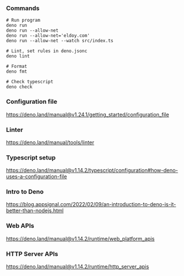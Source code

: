 ### Commands

```
# Run program
deno run
deno run --allow-net
deno run --allow-net='eldoy.com'
deno run --allow-net --watch src/index.ts

# Lint, set rules in deno.jsonc
deno lint

# Format
deno fmt

# Check typescript
deno check
```

### Configuration file

https://deno.land/manual@v1.24.1/getting_started/configuration_file

### Linter

https://deno.land/manual/tools/linter

### Typescript setup

https://deno.land/manual@v1.14.2/typescript/configuration#how-deno-uses-a-configuration-file

### Intro to Deno

https://blog.appsignal.com/2022/02/09/an-introduction-to-deno-is-it-better-than-nodejs.html

### Web APIs

https://deno.land/manual@v1.14.2/runtime/web_platform_apis

### HTTP Server APIs

https://deno.land/manual@v1.14.2/runtime/http_server_apis